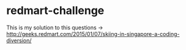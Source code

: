 # redmart-challenge
This is my solution to this questions -> http://geeks.redmart.com/2015/01/07/skiing-in-singapore-a-coding-diversion/
